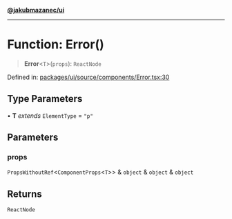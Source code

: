 [**@jakubmazanec/ui**](../README.md)

---

# Function: Error()

> **Error**\<`T`\>(`props`): `ReactNode`

Defined in:
[packages/ui/source/components/Error.tsx:30](https://github.com/jakubmazanec/tools/blob/7c5f40d811171692b72a47160bc33d644201b16a/packages/ui/source/components/Error.tsx#L30)

## Type Parameters

• **T** _extends_ `ElementType` = `"p"`

## Parameters

### props

`PropsWithoutRef`\<`ComponentProps`\<`T`\>\> & `object` & `object` & `object`

## Returns

`ReactNode`
